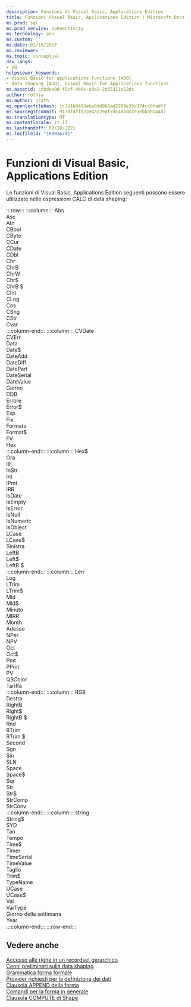 ```yaml
---
description: Funzioni di Visual Basic, Applications Edition
title: Funzioni Visual Basic, Applications Edition | Microsoft Docs
ms.prod: sql
ms.prod_service: connectivity
ms.technology: ado
ms.custom: ''
ms.date: 01/19/2017
ms.reviewer: ''
ms.topic: conceptual
dev_langs:
- VB
helpviewer_keywords:
- Visual Basic for applications functions [ADO]
- data shaping [ADO], Visual Basic for Applications functions
ms.assetid: ccbdea9d-f9cf-4b0c-ade2-2d65311e12dc
author: rothja
ms.author: jroth
ms.openlocfilehash: 1c7b1b8493e6e8dd066ad2208e35d374cc0fadff
ms.sourcegitcommit: 917df4ffd22e4a229af7dc481dcce3ebba0aa4d7
ms.translationtype: MT
ms.contentlocale: it-IT
ms.lasthandoff: 02/10/2021
ms.locfileid: "100036741"
---
```

# <a name="visual-basic-for-applications-functions"></a>Funzioni di Visual Basic, Applications Edition
Le funzioni di Visual Basic, Applications Edition seguenti possono essere utilizzate nelle espressioni CALC di data shaping:  

:::row:::
    :::column:::
        Abs  
        Asc  
        Atn  
        CBool  
        CByte  
        CCur  
        CDate  
        CDbl  
        Chr  
        ChrB  
        ChrW  
        Chr$  
        ChrB $  
        CInt  
        CLng  
        Cos  
        CSng  
        CStr  
        Cvar  
    :::column-end:::
    :::column:::
        CVDate  
        CVErr  
        Data  
        Date$  
        DateAdd  
        DateDiff  
        DatePart  
        DateSerial  
        DateValue  
        Giorno  
        DDB  
        Errore  
        Error$  
        Exp  
        Fix  
        Formato  
        Format$  
        FV  
        Hex  
    :::column-end:::
    :::column:::
        Hex$  
        Ora  
        IIF  
        InStr  
        Int  
        IPmt  
        IRR  
        IsDate  
        IsEmpty  
        IsError  
        IsNull  
        IsNumeric  
        IsObject  
        LCase  
        LCase$  
        Sinistra  
        LeftB  
        Left$  
        LeftB $  
    :::column-end:::
    :::column:::
        Len  
        Log  
        LTrim  
        LTrim$  
        Mid  
        Mid$  
        Minuto  
        MIRR  
        Month  
        Adesso  
        NPer  
        NPV  
        Oct  
        Oct$  
        Pmt  
        PPmt  
        PV  
        QBColor  
        Tariffa  
    :::column-end:::
    :::column:::
        RGB  
        Destra  
        RightB  
        Right$  
        RightB $  
        Rnd  
        RTrim  
        RTrim $  
        Second  
        Sgn  
        Sin  
        SLN  
        Space  
        Space$  
        Sqr  
        Str  
        Str$  
        StrComp  
        StrConv  
    :::column-end:::
    :::column:::
        string  
        String$  
        SYD  
        Tan  
        Tempo  
        Time$  
        Timer  
        TimeSerial  
        TimeValue  
        Taglio  
        Trim$  
        TypeName  
        UCase  
        UCase$  
        Val  
        VarType  
        Giorno della settimana  
        Year  
    :::column-end:::
:::row-end:::

## <a name="see-also"></a>Vedere anche  
 [Accesso alle righe in un recordset gerarchico](../../../ado/guide/data/accessing-rows-in-a-hierarchical-recordset.md)   
 [Cenni preliminari sulla data shaping](../../../ado/guide/data/data-shaping-overview.md)   
 [Grammatica forma formale](../../../ado/guide/data/formal-shape-grammar.md)   
 [Provider richiesti per la definizione dei dati](../../../ado/guide/data/required-providers-for-data-shaping.md)   
 [Clausola APPEND della forma](../../../ado/guide/data/shape-append-clause.md)   
 [Comandi per la forma in generale](../../../ado/guide/data/shape-commands-in-general.md)   
 [Clausola COMPUTE di Shape](../../../ado/guide/data/shape-compute-clause.md)
